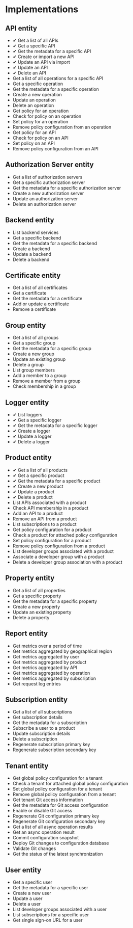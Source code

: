 # Implementations

## API entity

* ✔ Get a list of all APIs
* ✔ Get a specific API
* ✔ Get the metadata for a specific API
* ✔ Create or import a new API
* ✔ Update an API via import
* ✔ Update an API
* ✔ Delete an API
* Get a list of all operations for a specific API
* Get a specific operation
* Get the metadata for a specific operation
* Create a new operation
* Update an operation
* Delete an operation
* Get policy for an operation
* Check for policy on an operation
* Set policy for an operation
* Remove policy configuration from an operation
* Get policy for an API
* Check for policy on an API
* Set policy on an API
* Remove policy configuration from an API

## Authorization ​Server entity

* Get a list of authorization servers
* Get a specific authorization server
* Get the metadata for a specific authorization server
* Create a new authorization server
* Update an authorization server
* Delete an authorization server

## Backend entity

* List backend services
* Get a specific backend
* Get the metadata for a specific backend
* Create a backend
* Update a backend
* Delete a backend

## Certificate entity

* Get a list of all certificates
* Get a certificate
* Get the metadata for a certificate
* Add or update a certificate
* Remove a certificate

## Group entity

* Get a list of all groups
* Get a specific group
* Get the metadata for a specific group
* Create a new group
* Update an existing group
* Delete a group
* List group members
* Add a member to a group
* Remove a member from a group
* Check membership in a group

## Logger entity

* ✔ List loggers
* ✔ Get a specific logger
* ✔ Get the metadata for a specific logger
* ✔ Create a logger
* ✔ Update a logger
* ✔ Delete a logger

## Product entity

* ✔ Get a list of all products
* ✔ Get a specific product
* ✔ Get the metadata for a specific product
* ✔ Create a new product
* ✔ Update a product
* ✔ Delete a product
* List APIs associated with a product
* Check API membership in a product
* Add an API to a product
* Remove an API from a product
* List subscriptions to a product
* Get policy configuration for a product
* Check a product for attached policy configuration
* Set policy configuration for a product
* Remove policy configuration from a product
* List developer groups associated with a product
* Associate a developer group with a product
* Delete a developer group association with a product

## Property ​entity

* Get a list of all properties
* Get a specific property
* Get the metadata for a specific property
* Create a new property
* Update an existing property
* Delete a property

## Report entity

* Get metrics over a period of time
* Get metrics aggregated by geographical region
* Get metrics aggregated by user
* Get metrics aggregated by product
* Get metrics aggregated by API
* Get metrics aggregated by operation
* Get metrics aggregated by subscription
* Get request log entries

## Subscription entity

* Get a list of all subscriptions
* Get subscription details
* Get the metadata for a subscription
* Subscribe a user to a product
* Update subscription details
* Delete a subscription
* Regenerate subscription primary key
* Regenerate subscription secondary key

## Tenant entity

* Get global policy configuration for a tenant
* Check a tenant for attached global policy configuration
* Set global policy configuration for a tenant
* Remove global policy configuration from a tenant
* Get tenant Git access information
* Get the metadata for Git access configuration
* Enable or disable Git access
* Regenerate Git configuration primary key
* Regenerate Git configuration secondary key
* Get a list of all async operation results
* Get an async operation result
* Commit configuration snapshot
* Deploy Git changes to configuration database
* Validate Git changes
* Get the status of the latest synchronization

## User entity

* Get a specific user
* Get the metadata for a specific user
* Create a new user
* Update a user
* Delete a user
* List developer groups associated with a user
* List subscriptions for a specific user
* Get single sign-on URL for a user